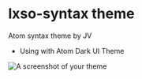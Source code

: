 # lxso-syntax theme

Atom syntax theme by JV

- Using with Atom Dark UI Theme

![A screenshot of your theme](https://f.cloud.github.com/assets/69169/2289498/4c3cb0ec-a009-11e3-8dbd-077ee11741e5.gif)
